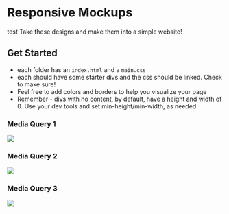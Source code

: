 # Responsive Mockups
test
Take these designs and make them into a simple website!

## Get Started

- each folder has an `index.html` and a `main.css`
- each should have some starter divs and the css should be linked. Check to make sure!
- Feel free to add colors and borders to help you visualize your page
- Remember - divs with no content, by default, have a height and width of 0. Use your dev tools and set min-height/min-width, as needed


### Media Query 1


![](./imgs/r1.png)

### Media Query 2

![](./imgs/r2.png)

### Media Query 3

![](./imgs/r3.png)
